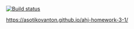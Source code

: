 [![Build status](https://ci.appveyor.com/api/projects/status/ephrb3m1jdqilnqi?svg=true)](https://ci.appveyor.com/project/AsotikovAnton/ahj-homework-3-1)

https://asotikovanton.github.io/ahj-homework-3-1/
